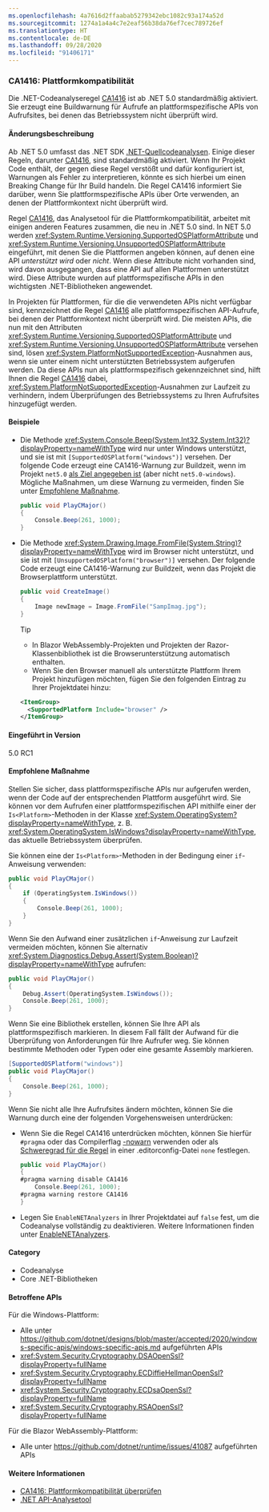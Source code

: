 ```yaml
---
ms.openlocfilehash: 4a7616d2ffaabab5279342ebc1082c93a174a52d
ms.sourcegitcommit: 1274a1a4a4c7e2eaf56b38da76ef7cec789726ef
ms.translationtype: HT
ms.contentlocale: de-DE
ms.lasthandoff: 09/28/2020
ms.locfileid: "91406171"
---
```

### <a name="ca1416-platform-compatibility"></a>CA1416: Plattformkompatibilität

Die .NET-Codeanalyseregel [CA1416](/visualstudio/code-quality/ca1416) ist ab .NET 5.0 standardmäßig aktiviert. Sie erzeugt eine Buildwarnung für Aufrufe an plattformspezifische APIs von Aufrufsites, bei denen das Betriebssystem nicht überprüft wird.

#### <a name="change-description"></a>Änderungsbeschreibung

Ab .NET 5.0 umfasst das .NET SDK [.NET-Quellcodeanalysen](../../../../docs/fundamentals/productivity/code-analysis.md). Einige dieser Regeln, darunter [CA1416](/visualstudio/code-quality/ca1416), sind standardmäßig aktiviert. Wenn Ihr Projekt Code enthält, der gegen diese Regel verstößt und dafür konfiguriert ist, Warnungen als Fehler zu interpretieren, könnte es sich hierbei um einen Breaking Change für Ihr Build handeln. Die Regel CA1416 informiert Sie darüber, wenn Sie plattformspezifische APIs über Orte verwenden, an denen der Plattformkontext nicht überprüft wird.

Regel [CA1416](/visualstudio/code-quality/ca1416), das Analysetool für die Plattformkompatibilität, arbeitet mit einigen anderen Features zusammen, die neu in .NET 5.0 sind. In NET 5.0 werden <xref:System.Runtime.Versioning.SupportedOSPlatformAttribute> und <xref:System.Runtime.Versioning.UnsupportedOSPlatformAttribute> eingeführt, mit denen Sie die Plattformen angeben können, auf denen eine API *unterstützt wird* oder *nicht*. Wenn diese Attribute nicht vorhanden sind, wird davon ausgegangen, dass eine API auf allen Plattformen unterstützt wird. Diese Attribute wurden auf plattformspezifische APIs in den wichtigsten .NET-Bibliotheken angewendet.

In Projekten für Plattformen, für die die verwendeten APIs nicht verfügbar sind, kennzeichnet die Regel [CA1416](/visualstudio/code-quality/ca1416) alle plattformspezifischen API-Aufrufe, bei denen der Plattformkontext nicht überprüft wird. Die meisten APIs, die nun mit den Attributen <xref:System.Runtime.Versioning.SupportedOSPlatformAttribute> und <xref:System.Runtime.Versioning.UnsupportedOSPlatformAttribute> versehen sind, lösen <xref:System.PlatformNotSupportedException>-Ausnahmen aus, wenn sie unter einem nicht unterstützten Betriebssystem aufgerufen werden. Da diese APIs nun als plattformspezifisch gekennzeichnet sind, hilft Ihnen die Regel [CA1416](/visualstudio/code-quality/ca1416) dabei, <xref:System.PlatformNotSupportedException>-Ausnahmen zur Laufzeit zu verhindern, indem Überprüfungen des Betriebssystems zu Ihren Aufrufsites hinzugefügt werden.

#### <a name="examples"></a>Beispiele

- Die Methode <xref:System.Console.Beep(System.Int32,System.Int32)?displayProperty=nameWithType> wird nur unter Windows unterstützt, und sie ist mit `[SupportedOSPlatform("windows")]` versehen. Der folgende Code erzeugt eine CA1416-Warnung zur Buildzeit, wenn im Projekt `net5.0` [als Ziel angegeben ist](../../../../docs/standard/frameworks.md) (aber nicht `net5.0-windows`). Mögliche Maßnahmen, um diese Warnung zu vermeiden, finden Sie unter [Empfohlene Maßnahme](#recommended-action).

  ```csharp
  public void PlayCMajor()
  {
      Console.Beep(261, 1000);
  }
  ```

- Die Methode <xref:System.Drawing.Image.FromFile(System.String)?displayProperty=nameWithType> wird im Browser nicht unterstützt, und sie ist mit `[UnsupportedOSPlatform("browser")]` versehen. Der folgende Code erzeugt eine CA1416-Warnung zur Buildzeit, wenn das Projekt die Browserplattform unterstützt.

  ```csharp
  public void CreateImage()
  {
      Image newImage = Image.FromFile("SampImag.jpg");
  }
  ```

  > [!TIP]
  >
  > - In Blazor WebAssembly-Projekten und Projekten der Razor-Klassenbibliothek ist die Browserunterstützung automatisch enthalten.
  > - Wenn Sie den Browser manuell als unterstützte Plattform Ihrem Projekt hinzufügen möchten, fügen Sie den folgenden Eintrag zu Ihrer Projektdatei hinzu:
  >
  >  ```xml
  >  <ItemGroup>
  >    <SupportedPlatform Include="browser" />
  >  </ItemGroup>
  >  ```

#### <a name="version-introduced"></a>Eingeführt in Version

5.0 RC1

#### <a name="recommended-action"></a>Empfohlene Maßnahme

Stellen Sie sicher, dass plattformspezifische APIs nur aufgerufen werden, wenn der Code auf der entsprechenden Plattform ausgeführt wird. Sie können vor dem Aufrufen einer plattformspezifischen API mithilfe einer der `Is<Platform>`-Methoden in der Klasse <xref:System.OperatingSystem?displayProperty=nameWithType>, z. B. <xref:System.OperatingSystem.IsWindows?displayProperty=nameWithType>, das aktuelle Betriebssystem überprüfen.

Sie können eine der `Is<Platform>`-Methoden in der Bedingung einer `if`-Anweisung verwenden:

```csharp
public void PlayCMajor()
{
    if (OperatingSystem.IsWindows())
    {
        Console.Beep(261, 1000);
    }
}
```

Wenn Sie den Aufwand einer zusätzlichen `if`-Anweisung zur Laufzeit vermeiden möchten, können Sie alternativ <xref:System.Diagnostics.Debug.Assert(System.Boolean)?displayProperty=nameWithType> aufrufen:

```csharp
public void PlayCMajor()
{
    Debug.Assert(OperatingSystem.IsWindows());
    Console.Beep(261, 1000);
}
```

Wenn Sie eine Bibliothek erstellen, können Sie Ihre API als plattformspezifisch markieren. In diesem Fall fällt der Aufwand für die Überprüfung von Anforderungen für Ihre Aufrufer weg. Sie können bestimmte Methoden oder Typen oder eine gesamte Assembly markieren.

```csharp
[SupportedOSPlatform("windows")]
public void PlayCMajor()
{
    Console.Beep(261, 1000);
}
```

Wenn Sie nicht alle Ihre Aufrufsites ändern möchten, können Sie die Warnung durch eine der folgenden Vorgehensweisen unterdrücken:

- Wenn Sie die Regel CA1416 unterdrücken möchten, können Sie hierfür `#pragma` oder das Compilerflag [-nowarn](../../../../docs/csharp/language-reference/compiler-options/nowarn-compiler-option.md) verwenden oder als [Schweregrad für die Regel](../../../../docs/fundamentals/productivity/configure-code-analysis-rules.md#suppress-violations) in einer .editorconfig-Datei `none` festlegen.

  ```csharp
  public void PlayCMajor()
  {
  #pragma warning disable CA1416
      Console.Beep(261, 1000);
  #pragma warning restore CA1416
  }
  ```

- Legen Sie `EnableNETAnalyzers` in Ihrer Projektdatei auf `false` fest, um die Codeanalyse vollständig zu deaktivieren. Weitere Informationen finden unter [EnableNETAnalyzers](../../../../docs/core/project-sdk/msbuild-props.md#enablenetanalyzers).

#### <a name="category"></a>Category

- Codeanalyse
- Core .NET-Bibliotheken

#### <a name="affected-apis"></a>Betroffene APIs

Für die Windows-Plattform:

- Alle unter <https://github.com/dotnet/designs/blob/master/accepted/2020/windows-specific-apis/windows-specific-apis.md> aufgeführten APIs
- <xref:System.Security.Cryptography.DSAOpenSsl?displayProperty=fullName>
- <xref:System.Security.Cryptography.ECDiffieHellmanOpenSsl?displayProperty=fullName>
- <xref:System.Security.Cryptography.ECDsaOpenSsl?displayProperty=fullName>
- <xref:System.Security.Cryptography.RSAOpenSsl?displayProperty=fullName>

Für die Blazor WebAssembly-Plattform:

- Alle unter <https://github.com/dotnet/runtime/issues/41087> aufgeführten APIs

<!--

#### Affected APIs

- ``

-->

#### <a name="see-also"></a>Weitere Informationen

- [CA1416: Plattformkompatibilität überprüfen](/visualstudio/code-quality/ca1416)
- [.NET API-Analysetool](../../../../docs/standard/analyzers/api-analyzer.md)
